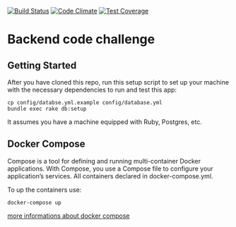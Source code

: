 [![Build Status](https://travis-ci.org/viniciuspalma/backend-code-challenge.svg?branch=master)](https://travis-ci.org/viniciuspalma/backend-code-challenge)
[![Code Climate](https://codeclimate.com/github/viniciuspalma/backend-code-challenge/badges/gpa.svg)](https://codeclimate.com/github/viniciuspalma/backend-code-challenge)
[![Test Coverage](https://codeclimate.com/github/viniciuspalma/backend-code-challenge/badges/coverage.svg)](https://codeclimate.com/github/viniciuspalma/backend-code-challenge/coverage)

# Backend code challenge

## Getting Started

After you have cloned this repo, run this setup script to set up your machine
with the necessary dependencies to run and test this app:

    cp config/databse.yml.example config/database.yml
    bundle exec rake db:setup

It assumes you have a machine equipped with Ruby, Postgres, etc.

## Docker Compose

Compose is a tool for defining and running multi-container Docker applications. With Compose, you use a Compose file to configure your application’s services. All containers declared in docker-compose.yml.

To up the containers use:

    docker-compose up

[more informations about docker compose](https://docs.docker.com/compose/overview/)
